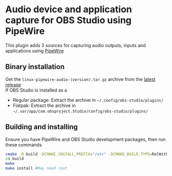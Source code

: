 # Audio device and application capture for OBS Studio using PipeWire 

This plugin adds 3 sources for capturing audio outputs, inputs and applications using [PipeWire](https://pipewire.org)
## Binary installation
Get the `linux-pipewire-audio-(version).tar.gz` archive from the [latest release](https://github.com/dimtpap/obs-pipewire-audio-capture/releases/latest)  
If OBS Studio is installed as a
- Regular package: Extract the archive in `~/.config/obs-studio/plugins/`
- Flatpak: Extract the archive in `~/.var/app/com.obsproject.Studio/config/obs-studio/plugins/`

## Building and installing
Ensure you have PipeWire and OBS Studio development packages, then run these commands
```sh
cmake -B build -DCMAKE_INSTALL_PREFIX="/usr" -DCMAKE_BUILD_TYPE=RelWithDebInfo
cd build
make
make install #May need root
```
